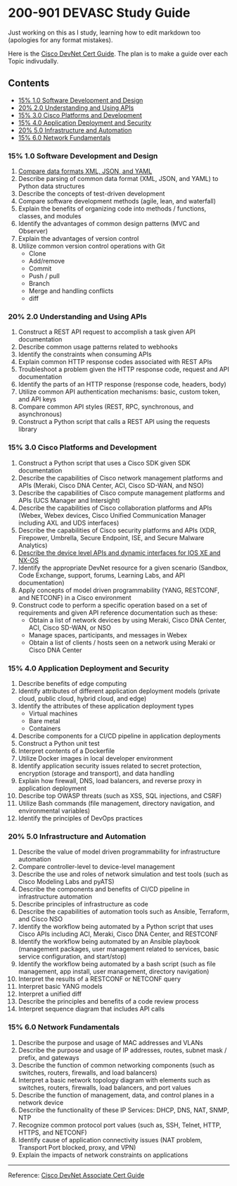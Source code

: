 # 200-901 DEVASC Study Guide

Just working on this as I study, learning how to edit markdown too (apologies for any format mistakes).


Here is the [Cisco DevNet Cert Guide](https://mkto.cisco.com/devnet-associate-cert-guide.html?utm_campaign=devnetcertguide&utm_source=web&utm_medium=cdc-devnetassociate-hero). The plan is to make a guide over each Topic indivudally.

## Contents

- [15% 1.0 Software Development and Design](#15-10-software-development-and-design)
- [20% 2.0 Understanding and Using APIs](#20-20-understanding-and-using-apis)
- [15% 3.0 Cisco Platforms and Development](#15-30-cisco-platforms-and-development)
- [15% 4.0 Application Deployment and Security](#15-40-application-deployment-and-security)
- [20% 5.0 Infrastructure and Automation](#20-50-infrastructure-and-automation)
- [15% 6.0 Network Fundamentals](#15-60-network-fundamentals)

### 15% 1.0 Software Development and Design

1. [Compare data formats XML, JSON, and YAML](<1.0 Software Development and Design/XML-JSON-YAM.md>)
2. Describe parsing of common data format (XML, JSON, and YAML) to Python data structures
3. Describe the concepts of test-driven development
4. Compare software development methods (agile, lean, and waterfall)
5. Explain the benefits of organizing code into methods / functions, classes, and modules
6. Identify the advantages of common design patterns (MVC and Observer)
7. Explain the advantages of version control
8. Utilize common version control operations with Git
    - Clone
    - Add/remove
    - Commit
    - Push / pull
    - Branch
    - Merge and handling conflicts
    - diff

### 20% 2.0 Understanding and Using APIs

1. Construct a REST API request to accomplish a task given API documentation
2. Describe common usage patterns related to webhooks
3. Identify the constraints when consuming APIs
4. Explain common HTTP response codes associated with REST APIs
5. Troubleshoot a problem given the HTTP response code, request and API documentation
6. Identify the parts of an HTTP response (response code, headers, body)
7. Utilize common API authentication mechanisms: basic, custom token, and API keys
8. Compare common API styles (REST, RPC, synchronous, and asynchronous)
9. Construct a Python script that calls a REST API using the requests library

### 15% 3.0 Cisco Platforms and Development

1. Construct a Python script that uses a Cisco SDK given SDK documentation
2. Describe the capabilities of Cisco network management platforms and APIs (Meraki, Cisco DNA Center, ACI, Cisco SD-WAN, and NSO)
3. Describe the capabilities of Cisco compute management platforms and APIs (UCS Manager and Intersight)
4. Describe the capabilities of Cisco collaboration platforms and APIs (Webex, Webex devices, Cisco Unified Communication Manager including AXL and UDS interfaces)
5. Describe the capabilities of Cisco security platforms and APIs (XDR, Firepower, Umbrella, Secure Endpoint, ISE, and Secure Malware Analytics)
6. [Describe the device level APIs and dynamic interfaces for IOS XE and NX-OS](<3.0 Cisco Platforms and Development/NexusAPI.md>)
7. Identify the appropriate DevNet resource for a given scenario (Sandbox, Code Exchange, support, forums, Learning Labs, and API documentation)
8. Apply concepts of model driven programmability (YANG, RESTCONF, and NETCONF) in a Cisco environment
9. Construct code to perform a specific operation based on a set of requirements and given API reference documentation such as these:
    - Obtain a list of network devices by using Meraki, Cisco DNA Center, ACI, Cisco SD-WAN, or NSO
    - Manage spaces, participants, and messages in Webex
    - Obtain a list of clients / hosts seen on a network using Meraki or Cisco DNA Center

### 15% 4.0 Application Deployment and Security

1. Describe benefits of edge computing
2. Identify attributes of different application deployment models (private cloud, public cloud, hybrid cloud, and edge)
3. Identify the attributes of these application deployment types
    - Virtual machines
    - Bare metal
    - Containers
4. Describe components for a CI/CD pipeline in application deployments
5. Construct a Python unit test
6. Interpret contents of a Dockerfile
7. Utilize Docker images in local developer environment
8. Identify application security issues related to secret protection, encryption (storage and transport), and data handling
9. Explain how firewall, DNS, load balancers, and reverse proxy in application deployment
10. Describe top OWASP threats (such as XSS, SQL injections, and CSRF)
11. Utilize Bash commands (file management, directory navigation, and environmental variables)
12. Identify the principles of DevOps practices

### 20% 5.0 Infrastructure and Automation

1. Describe the value of model driven programmability for infrastructure automation
2. Compare controller-level to device-level management
3. Describe the use and roles of network simulation and test tools (such as Cisco Modeling Labs and pyATS)
4. Describe the components and benefits of CI/CD pipeline in infrastructure automation
5. Describe principles of infrastructure as code
6. Describe the capabilities of automation tools such as Ansible, Terraform, and Cisco NSO
7. Identify the workflow being automated by a Python script that uses Cisco APIs including ACI, Meraki, Cisco DNA Center, and RESTCONF
8. Identify the workflow being automated by an Ansible playbook (management packages, user management related to services, basic service configuration, and start/stop)
9. Identify the workflow being automated by a bash script (such as file management, app install, user management, directory navigation)
10. Interpret the results of a RESTCONF or NETCONF query
11. Interpret basic YANG models
12. Interpret a unified diff
13. Describe the principles and benefits of a code review process
14. Interpret sequence diagram that includes API calls

### 15% 6.0 Network Fundamentals

1. Describe the purpose and usage of MAC addresses and VLANs
2. Describe the purpose and usage of IP addresses, routes, subnet mask / prefix, and gateways
3. Describe the function of common networking components (such as switches, routers, firewalls, and load balancers)
4. Interpret a basic network topology diagram with elements such as switches, routers, firewalls, load balancers, and port values
5. Describe the function of management, data, and control planes in a network device
6. Describe the functionality of these IP Services: DHCP, DNS, NAT, SNMP, NTP
7. Recognize common protocol port values (such as, SSH, Telnet, HTTP, HTTPS, and NETCONF)
8. Identify cause of application connectivity issues (NAT problem, Transport Port blocked, proxy, and VPN)
9. Explain the impacts of network constraints on applications

---

Reference: [Cisco DevNet Associate Cert Guide](https://mkto.cisco.com/devnet-associate-cert-guide.html?utm_campaign=devnetcertguide&utm_source=web&utm_medium=cdc-devnetassociate-hero)
